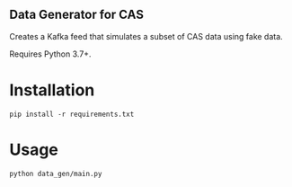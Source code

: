 Data Generator for CAS
----------------------

Creates a Kafka feed that simulates a subset of CAS data using fake data.

Requires Python 3.7+.

# Installation

```
pip install -r requirements.txt
```

# Usage

```
python data_gen/main.py
```
